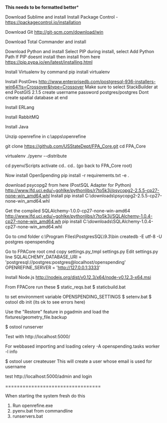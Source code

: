 **This needs to be formatted better***

Download Sublime and install
Install Package Control - https://packagecontrol.io/installation

Download Git
http://git-scm.com/download/win

Download Total Commander and install

Download Python and install
Select PIP during install, select Add Python Path
If PIP doesnt install then install from here
https://pip.pypa.io/en/latest/installing.html


Install Virtualenv by command pip install virtualenv

Install PostGres
http://www.enterprisedb.com/postgresql-936-installers-win64?ls=Crossover&type=Crossover
Make sure to select StackBuilder at end
PostGIS 2.1.5
create username password postgres/postgres
Dont create spatial database at end

Install ERLang

Install RabbitMQ

Install Java

Unzip openrefine in c:\apps\openrefine

git clone https://github.com/USStateDept/FPA_Core.git
cd FPA_Core

virtualenv ./pyenv --distribute

cd pyenv/Scripts
activate
cd..
cd.. (go back to FPA_Core root)

Now install OpenSpending
pip install -r requirements.txt -e .

download psycopg2 from here (PostSQL Adapter for Python)
http://www.lfd.uci.edu/~gohlke/pythonlibs/r7to5k3j/psycopg2-2.5.5-cp27-none-win_amd64.whl
Install
pip install C:\downloads\psycopg2-2.5.5-cp27-none-win_amd64.whl

Get the compiled SQLAlchemy-1.0.0-cp27-none-win-amd64
http://www.lfd.uci.edu/~gohlke/pythonlibs/r7to5k3j/SQLAlchemy-1.0.4-cp27-none-win_amd64.wh
pip install C:\downloads\SQLAlchemy-1.0.4-cp27-none-win_amd64.whl


Go to cmd folder c:\Program FIles\PostgresSQL\9.3\bin
createdb -E utf-8 -U postgres openspending

Go to FPACore root cmd
copy settings.py_tmpl settings.py
Edit settings.py line
SQLALCHEMY_DATABASE_URI = 'postgresql://postgres:postgres@localhost/openspending'
OPENREFINE_SERVER = 'http://127.0.0.1:3333'


Install Node.js
http://nodejs.org/dist/v0.12.3/x64/node-v0.12.3-x64.msi

From FPACore run these
$ static_reqs.bat
$ staticbuild.bat

to set environment variable OPENSPENDING_SETTINGS
$ setenv.bat
$ ostool db init (its ok to see errors here)

Use the "Restore" feature in pgadmin and load the fixtures/geometry_file.backup

$ ostool runserver

Test with http://localhost:5000/

For webbased importing and loading
celery -A openspending.tasks worker -l info

$ ostool user createuser
This will create a user whose email is used for username

test http://localhost:5000/admin and login

=================================

When starting the system fresh do this
1. Run openrefine.exe
2. pyenv.bat from commandline
3. runservers.bat
